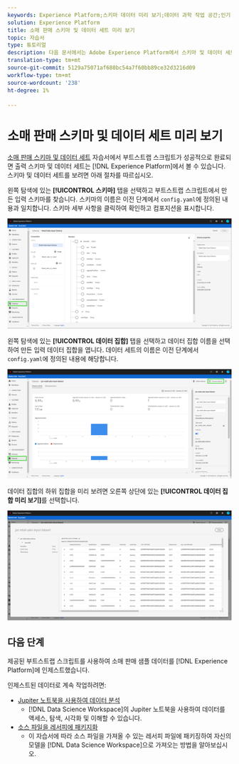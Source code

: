 ```yaml
---
keywords: Experience Platform;스키마 데이터 미리 보기;데이터 과학 작업 공간;인기 항목
solution: Experience Platform
title: 소매 판매 스키마 및 데이터 세트 미리 보기
topic: 자습서
type: 튜토리얼
description: 다음 문서에서는 Adobe Experience Platform에서 스키마 및 데이터 세트를 미리 볼 수 있는 개요를 설명합니다.
translation-type: tm+mt
source-git-commit: 5129a75071af680bc54a7f60bb89ce32d3216d09
workflow-type: tm+mt
source-wordcount: '238'
ht-degree: 1%

---
```



# 소매 판매 스키마 및 데이터 세트 미리 보기

[소매 판매 스키마 및 데이터 세트](./create-retails-sales-dataset.md) 자습서에서 부트스트랩 스크립트가 성공적으로 완료되면 출력 스키마 및 데이터 세트는 [!DNL Experience Platform]에서 볼 수 있습니다. 스키마 및 데이터 세트를 보려면 아래 절차를 따르십시오.

왼쪽 탐색에 있는 **[!UICONTROL 스키마]** 탭을 선택하고 부트스트랩 스크립트에서 만든 입력 스키마를 찾습니다. 스키마의 이름은 이전 단계에서 `config.yaml`에 정의된 내용과 일치합니다. 스키마 세부 사항을 클릭하여 확인하고 컴포지션을 표시합니다.

![](../images/models-recipes/access-data/schema.PNG)

왼쪽 탐색에 있는 **[!UICONTROL 데이터 집합]** 탭을 선택하고 데이터 집합 이름을 선택하여 만든 입력 데이터 집합을 엽니다. 데이터 세트의 이름은 이전 단계에서 `config.yaml`에 정의된 내용에 해당합니다.

![](../images/models-recipes/access-data/dataset.PNG)

데이터 집합의 하위 집합을 미리 보려면 오른쪽 상단에 있는 **[!UICONTROL 데이터 집합 미리 보기]**&#x200B;를 선택합니다.

![](../images/models-recipes/access-data/preview.PNG)

## 다음 단계

제공된 부트스트랩 스크립트를 사용하여 소매 판매 샘플 데이터를 [!DNL Experience Platform]에 인제스트했습니다.

인제스트된 데이터로 계속 작업하려면:
- [Jupiter 노트북을 사용하여 데이터 분석](../jupyterlab/analyze-your-data.md)
   - [!DNL Data Science Workspace]의 Jupiter 노트북을 사용하여 데이터를 액세스, 탐색, 시각화 및 이해할 수 있습니다.
- [소스 파일을 레서피에 패키지화](./package-source-files-recipe.md)
   - 이 자습서에 따라 소스 파일을 가져올 수 있는 레서피 파일에 패키징하여 자신의 모델을 [!DNL Data Science Workspace]으로 가져오는 방법을 알아보십시오.